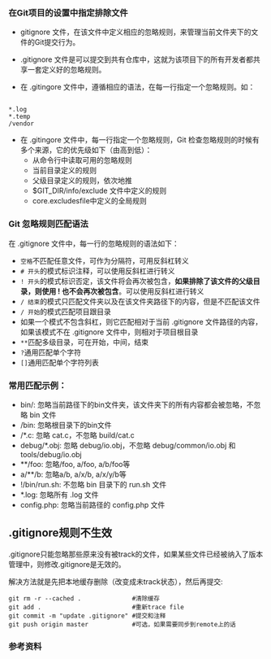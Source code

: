 ### 在Git项目的设置中指定排除文件
- gitignore 文件，在该文件中定义相应的忽略规则，来管理当前文件夹下的文件的Git提交行为。

- .gitignore 文件是可以提交到共有仓库中，这就为该项目下的所有开发者都共享一套定义好的忽略规则。

- 在 .gitingore 文件中，遵循相应的语法，在每一行指定一个忽略规则。如：

```

*.log
*.temp
/vendor

```

- 在 .gitingore 文件中，每一行指定一个忽略规则，Git 检查忽略规则的时候有多个来源，它的优先级如下（由高到低）：
  - 从命令行中读取可用的忽略规则
  - 当前目录定义的规则
  - 父级目录定义的规则，依次地推
  - $GIT_DIR/info/exclude 文件中定义的规则
  - core.excludesfile中定义的全局规则

### Git 忽略规则匹配语法

在 .gitignore 文件中，每一行的忽略规则的语法如下：

- `空格`不匹配任意文件，可作为分隔符，可用反斜杠转义
- `# 开头`的模式标识注释，可以使用反斜杠进行转义
- `! 开头`的模式标识否定，该文件将会再次被包含，**如果排除了该文件的父级目录，则使用 ! 也不会再次被包含**。可以使用反斜杠进行转义
- `/ 结束`的模式只匹配文件夹以及在该文件夹路径下的内容，但是不匹配该文件
- `/ 开始`的模式匹配项目跟目录
- 如果一个模式不包含斜杠，则它匹配相对于当前 .gitignore 文件路径的内容，如果该模式不在 .gitignore 文件中，则相对于项目根目录
- `**`匹配多级目录，可在开始，中间，结束
- `?`通用匹配单个字符
- `[]`通用匹配单个字符列表

### 常用匹配示例：

- bin/: 忽略当前路径下的bin文件夹，该文件夹下的所有内容都会被忽略，不忽略 bin 文件
- /bin: 忽略根目录下的bin文件
- /*.c: 忽略 cat.c，不忽略 build/cat.c
- debug/*.obj: 忽略 debug/io.obj，不忽略 debug/common/io.obj 和 tools/debug/io.obj
- **/foo: 忽略/foo, a/foo, a/b/foo等
- a/**/b: 忽略a/b, a/x/b, a/x/y/b等
- !/bin/run.sh: 不忽略 bin 目录下的 run.sh 文件
- *.log: 忽略所有 .log 文件
- config.php: 忽略当前路径的 config.php 文件

## .gitignore规则不生效

.gitignore只能忽略那些原来没有被track的文件，如果某些文件已经被纳入了版本管理中，则修改.gitignore是无效的。

解决方法就是先把本地缓存删除（改变成未track状态），然后再提交:

```shell
git rm -r --cached .              #清除缓存  
git add .                         #重新trace file  
git commit -m "update .gitignore" #提交和注释  
git push origin master            #可选，如果需要同步到remote上的话  
```

### 参考资料

[](https://www.jianshu.com/p/74bd0ceb6182)